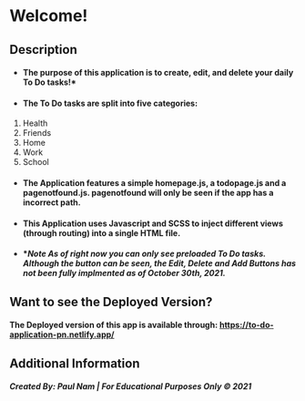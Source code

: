# Welcome!

## Description
- #### The purpose of this application is to create, edit, and delete your daily To Do tasks!* 
- ####  The To Do tasks are split into five categories: 
1. Health
2. Friends
3. Home
4. Work
5. School
- #### The Application features a simple homepage.js, a todopage.js and a pagenotfound.js. pagenotfound will only be seen if the app has a incorrect path.
- #### This Application uses Javascript and SCSS to inject different views (through routing) into a single HTML file.
- #### *_Note As of right now you can only see preloaded To Do tasks. Although the button can be seen, the Edit, Delete and Add Buttons has not been fully implmented as of October 30th, 2021._

## Want to see the Deployed Version?
#### The Deployed version of this app is available through: https://to-do-application-pn.netlify.app/

## Additional Information
##### Created By: Paul Nam | For Educational Purposes Only &copy; 2021

